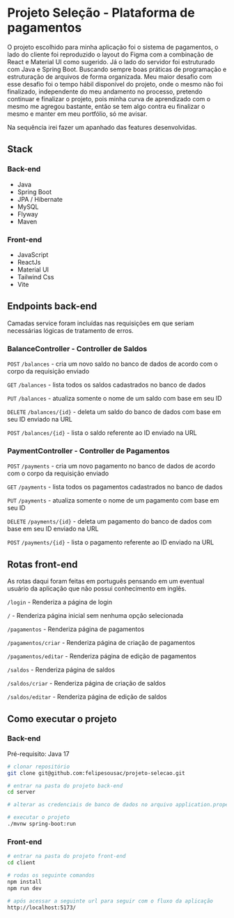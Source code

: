 # Projeto Seleção - Plataforma de pagamentos

O projeto escolhido para minha aplicação foi o sistema de pagamentos, o lado do cliente  foi reproduzido o layout do Figma com a combinação de React e Material UI como sugerido. Já o lado do servidor foi estruturado com Java e Spring Boot. Buscando sempre boas práticas de programação e estruturação de arquivos de forma organizada.
Meu maior desafio com esse desafio foi o tempo hábil disponível do projeto, onde o mesmo não foi finalizado, independente do meu andamento no processo, pretendo continuar e finalizar o projeto, pois minha curva de aprendizado com o mesmo me agregou bastante, então se tem algo contra eu finalizar o mesmo e manter em meu portfólio, só me avisar.

Na sequência irei fazer um apanhado das features desenvolvidas.

## Stack

### Back-end
- Java
- Spring Boot
- JPA / Hibernate
- MySQL
- Flyway
- Maven

### Front-end
- JavaScript
- ReactJs
- Material UI
- Tailwind Css
- Vite

## Endpoints back-end

Camadas service foram incluídas nas requisições em que seriam necessárias lógicas de tratamento de erros.

### BalanceController - Controller de Saldos

<code>POST</code> <code>/balances</code> - cria um novo saldo no banco de dados de acordo com o corpo da requisição enviado

<code>GET</code> <code>/balances</code> - lista todos os saldos cadastrados no banco de dados

<code>PUT</code> <code>/balances</code> - atualiza somente o nome de um saldo com base em seu ID

<code>DELETE</code> <code>/balances/{id}</code> - deleta um saldo do banco de dados com base em seu ID enviado na URL

<code>POST</code> <code>/balances/{id}</code> - lista o saldo referente ao ID enviado na URL

### PaymentController - Controller de Pagamentos

<code>POST</code> <code>/payments</code> - cria um novo pagamento no banco de dados de acordo com o corpo da requisição enviado

<code>GET</code> <code>/payments</code> - lista todos os pagamentos cadastrados no banco de dados

<code>PUT</code> <code>/payments</code> - atualiza somente o nome de um pagamento com base em seu ID

<code>DELETE</code> <code>/payments/{id}</code> - deleta um pagamento do banco de dados com base em seu ID enviado na URL

<code>POST</code> <code>/payments/{id}</code> - lista o pagamento referente ao ID enviado na URL

## Rotas front-end

As rotas daqui foram feitas em português pensando em um eventual usuário da aplicação que não possui conhecimento em inglês.

<code>/login</code> - Renderiza a página de login

<code>/</code> - Renderiza página inicial sem nenhuma opção selecionada

<code>/pagamentos</code> - Renderiza página de pagamentos

<code>/pagamentos/criar</code> - Renderiza página de criação de pagamentos

<code>/pagamentos/editar</code> - Renderiza página de edição de pagamentos

<code>/saldos</code> - Renderiza página de saldos

<code>/saldos/criar</code> - Renderiza página de criação de saldos

<code>/saldos/editar</code> - Renderiza página de edição de saldos

## Como executar o projeto

### Back-end
Pré-requisito: Java 17

```bash
# clonar repositório
git clone git@github.com:felipesousac/projeto-selecao.git

# entrar na pasta do projeto back-end
cd server

# alterar as credenciais de banco de dados no arquivo application.properties

# executar o projeto
./mvnw spring-boot:run
```

### Front-end

```bash
# entrar na pasta do projeto front-end
cd client

# rodas os seguinte comandos
npm install
npm run dev

# após acessar a seguinte url para seguir com o fluxo da aplicação
http://localhost:5173/
```